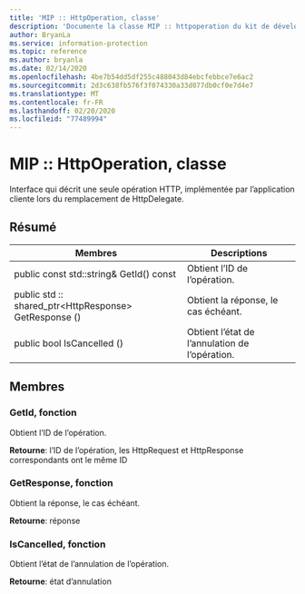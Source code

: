 ```yaml
---
title: 'MIP :: HttpOperation, classe'
description: 'Documente la classe MIP :: httpoperation du kit de développement logiciel (SDK) Microsoft Information Protection (MIP).'
author: BryanLa
ms.service: information-protection
ms.topic: reference
ms.author: bryanla
ms.date: 02/14/2020
ms.openlocfilehash: 4be7b54dd5df255c488043d84ebcfebbce7e6ac2
ms.sourcegitcommit: 2d3c638fb576f3f074330a33d077db0cf0e7d4e7
ms.translationtype: MT
ms.contentlocale: fr-FR
ms.lasthandoff: 02/20/2020
ms.locfileid: "77489994"
---
```

# <a name="class-miphttpoperation"></a>MIP :: HttpOperation, classe 
Interface qui décrit une seule opération HTTP, implémentée par l’application cliente lors du remplacement de HttpDelegate.
  
## <a name="summary"></a>Résumé
 Membres                        | Descriptions                                
--------------------------------|---------------------------------------------
public const std::string& GetId() const  |  Obtient l’ID de l’opération.
public std :: shared_ptr\<HttpResponse\> GetResponse ()  |  Obtient la réponse, le cas échéant.
public bool IsCancelled ()  |  Obtient l’état de l’annulation de l’opération.
  
## <a name="members"></a>Membres
  
### <a name="getid-function"></a>GetId, fonction
Obtient l’ID de l’opération.

  
**Retourne**: l’ID de l’opération, les HttpRequest et HttpResponse correspondants ont le même ID
  
### <a name="getresponse-function"></a>GetResponse, fonction
Obtient la réponse, le cas échéant.

  
**Retourne**: réponse
  
### <a name="iscancelled-function"></a>IsCancelled, fonction
Obtient l’état de l’annulation de l’opération.

  
**Retourne**: état d’annulation